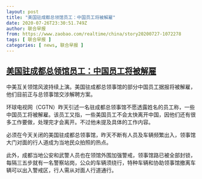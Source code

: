 ```yaml
---
layout: post
title: "美国驻成都总领馆员工：中国员工将被解雇"
date: 2020-07-26T23:30:51.749Z
author: 联合早报
from: https://www.zaobao.com/realtime/china/story20200727-1072278
tags: [ 联合早报 ]
categories: [ news, 联合早报 ]
---
```

<!--1595834880000-->
[美国驻成都总领馆员工：中国员工将被解雇](https://www.zaobao.com/realtime/china/story20200727-1072278)
------

<div>
<p>中美互关领馆风波持续上演。美国驻成都总领事馆的部分中国员工据报将被解雇，他们目前正与总领事馆交涉解聘方案。</p><p>环球电视网（CGTN）昨天引述一名驻成都总领事馆不愿透露姓名的员工称，一些中国员工将被解雇。该员工又指，一些美国员工不会太快离开中国，因他们还有很多工作要做，处理完才会离开。不过他未提及具体的工作内容。</p><p>必须在今天关闭的美国驻成都总领事馆，昨天不断有人员及车辆频繁出入，领事馆大门对面的行人道成为当地民众拍照的热点。</p><section id="imu"><div id="dfp-ad-imu1-wrapper" class="dfp-tag-wrapper"><div id="dfp-ad-imu1" class="dfp-tag-wrapper"></div></div></section><p>此外，成都当地公安和武警人员也在领馆外围加强警戒，领事馆路已被全部封锁，每隔三五步就有一名警察站岗，公众的车辆须绕行，特种车辆和协助领事馆撤离车辆可以出入警戒区，行人需从对面人行道通行。</p><div id="innity-in-post"></div><div id="dfp-ad-midarticlespecial-wrapper" class="dfp-tag-wrapper"><div id="dfp-ad-midarticlespecial" class="dfp-tag-wrapper"></div></div>
</div>
